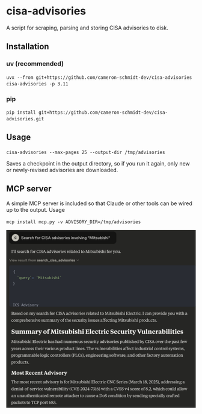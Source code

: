 # cisa-advisories

A script for scraping, parsing and storing CISA advisories to disk.

## Installation

### uv (recommended)

`uvx --from git+https://github.com/cameron-schmidt-dev/cisa-advisories cisa-advisories -p 3.11`

### pip

`pip install git+https://github.com/cameron-schmidt-dev/cisa-advisories.git`

## Usage

`cisa-advisories --max-pages 25 --output-dir /tmp/advisories`

Saves a checkpoint in the output directory, so if you run it again, only new or newly-revised advisories are downloaded.

## MCP server

A simple MCP server is included so that Claude or other tools can be wired up to the output. Usage

`mcp install mcp.py -v ADVISORY_DIR=/tmp/advisories`

![Screenshot](claude.png)